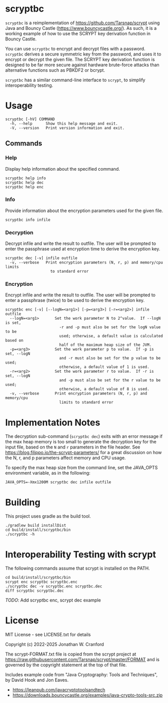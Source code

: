 # scryptbc

`scryptbc` is a reimplementation of https://github.com/Tarsnap/scrypt
using Java and Bouncy Castle (https://www.bouncycastle.org/). As such, it is a working example of how
to use the SCRYPT key derivation function in Bouncy Castle. 

You can use `scryptbc` to encrypt and decrypt files with a password. `scryptbc` derives a secure symmetric key
from the password, and uses it to encrypt or decrypt the given file. The SCRYPT key derivation function 
is designed to be far more secure against hardware brute-force attacks than alternative functions 
such as PBKDF2 or bcrypt.

`scryptbc` has a similar command-line interface to `scrypt`, to simplify interoperability testing.

# Usage

```
scryptbc [-hV] COMMAND
  -h, --help      Show this help message and exit.
  -V, --version   Print version information and exit.
```

## Commands

### Help
Display help information about the specified command.

```
scryptbc help info
scryptbc help dec
scryptbc help enc
```

### Info
Provide information about the encryption parameters used for the given file.

```
scryptbc info infile
```

### Decryption
Decrypt infile and write the result to outfile. The user will be prompted to enter the passphrase used at
encryption time to derive the encryption key.

```
scryptbc dec [-v] infile outfile
  -v, --verbose   Print encryption parameters (N, r, p) and memory/cpu limits 
                    to standard error
```

### Encryption
Encrypt infile and write the result to outfile.  The user will be prompted to enter a passphrase (twice) to
be used to derive the encryption key.

```
scryptbc enc [-v] [--logN=<arg1>] [-p=<arg3>] [-r=<arg2>] infile outfile
  --logN=<arg1>       Set the work parameter N to 2^value.  If --logN is set,
                        -r and -p must also be set for the logN value to be
                        used; otherwise, a default value is calculated based on
                        half of the maximum heap size of the JVM.
  -p=<arg3>           Set the work parameter p to value.  If -p is set, --logN
                        and -r must also be set for the p value to be used;
                        otherwise, a default value of 1 is used.
  -r=<arg2>           Set the work parameter r to value.  If -r is set, --logN
                        and -p must also be set for the r value to be used;
                        otherwise, a default value of 8 is used.
  -v, --verbose       Print encryption parameters (N, r, p) and memory/cpu
                        limits to standard error
```

# Implementation Notes

The decryption sub-command (`scryptbc dec`) exits with an error message if 
the max heap memory is too small to generate the decryption key for the input file,
based on the `N` and `r` parameters in the file header. See
https://blog.filippo.io/the-scrypt-parameters/ for a great discussion on how the 
N, r, and p parameters affect memory and CPU usage.

To specify the max heap size from the command line, set the JAVA_OPTS environment variable, 
as in the following:

```
JAVA_OPTS=-Xmx1200M scryptbc dec infile outfile
```

# Building

This project uses gradle as the build tool. 

```
./gradlew build installDist 
cd build/install/scryptbc/bin
./scryptbc -h 
```

# Interoperability Testing with scrypt

The following commands assume that scrypt is installed on the PATH.

```
cd build/install/scryptbc/bin
scrypt enc scryptbc scryptbc.enc
./scryptbc dec -v scryptbc.enc scryptbc.dec
diff scryptbc scryptbc.dec
```

_TODO_: Add scryptbc enc, scrypt dec example 

# License

MIT License - see LICENSE.txt for details

Copyright (c) 2022-2025 Jonathan W. Cranford

The scrypt-FORMAT.txt file is copied from the scrypt project at
https://raw.githubusercontent.com/Tarsnap/scrypt/master/FORMAT and is
governed by the copyright statement at the top of that file.

Includes example code from "Java Cryptography: Tools and Techniques",
by David Hook and Jon Eaves.
* https://leanpub.com/javacryptotoolsandtech
* https://downloads.bouncycastle.org/examples/java-crypto-tools-src.zip
